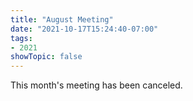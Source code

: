 ```yaml
---
title: "August Meeting"
date: "2021-10-17T15:24:40-07:00"
tags:
- 2021
showTopic: false
---
```


This month's meeting has been canceled.

